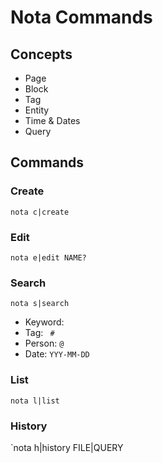# Nota Commands

## Concepts

  - Page
  - Block
  - Tag
  - Entity
  - Time & Dates
  - Query

## Commands

### Create

`nota c|create`

### Edit

`nota e|edit NAME?`

### Search

`nota s|search`

  - Keyword:
  - Tag: `  # `
  - Person: `@`
  - Date: `YYY-MM-DD`

### List

`nota l|list`

### History

\`nota h|history FILE|QUERY
